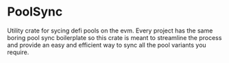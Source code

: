 # PoolSync
Utility crate for sycing defi pools on the evm. Every project has the same boring pool sync boilerplate so this crate is meant to streamline the process and provide an easy and efficient way to sync all the pool variants you require. 
